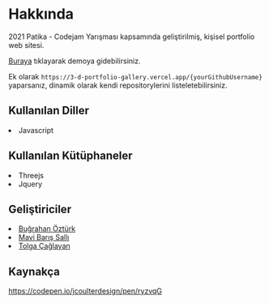 <h1>Hakkında</h1>
<p>2021 Patika - Codejam Yarışması kapsamında geliştirilmiş, kişisel portfolio web sitesi.<p>
<p><a href="https://3-d-portfolio-gallery.vercel.app/" target="_blank">Buraya</a> tıklayarak demoya gidebilirsiniz.</p>

Ek olarak `https://3-d-portfolio-gallery.vercel.app/{yourGithubUsername}` yaparsanız, dinamik olarak kendi repositorylerini listeletebilirsiniz.

<h2>Kullanılan Diller</h2>
<li>Javascript</li>

<h2>Kullanılan Kütüphaneler</h2>
<li>Threejs</li>
<li>Jquery</li>

<h2>Geliştiriciler</h2>
<li><a href="https://github.com/thebozturk" target="_blank">Buğrahan Öztürk</a></li>
<li><a href="https://github.com/mavisalli" target="_blank">Mavi Barış Sallı</a></li>
<li><a href="https://github.com/tolgaand" target="_blank">Tolga Çağlayan</a></li>

<h2>Kaynakça</h2>
<a href="https://codepen.io/jcoulterdesign/pen/ryzvqG" target="_blank">https://codepen.io/jcoulterdesign/pen/ryzvqG</a>
